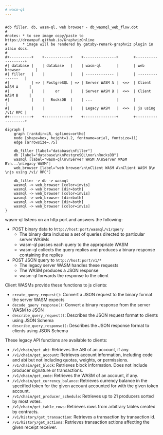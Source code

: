 ```yaml
---
# wasm-ql
---
```


```dot-svg

#db filler, db, wasm-ql, web browser - db_wasmql_web_flow.dot
#
#notes: * to see image copy/paste to https://dreampuf.github.io/GraphvizOnline
#       * image will be rendered by gatsby-remark-graphviz plugin in alaio docs.
#
#+----------+    +------------+    +---------------+       +-------------------+
#| database |    | database   |    | wasm-ql       |       | web browser       |
#| filler   |    |            |    | ------------- |       | ---------------   |
#|          | => | PostgreSQL | => | Server WASM A |  <=>  | Client WASM A     |
#|          |    |     or     |    | Server WASM B |  <=>  | Client WASM B     |
#|          |    |   RocksDB  |    | ...           |       |                   |
#|          |    |            |    | Legacy WASM   |  <=>  | js using /v1/ RPC |
#+----------+    +------------+    +---------------+       +-------------------+

digraph {
    graph [rankdir=LR, splines=ortho]
    node [shape=box, height=1.2, fontname=arial, fontsize=11]
    edge [arrowsize=.75]

    db_filler [label="database\nfiller"]
    db [label="database\n\nPostgreSQL\nor\nRocksDB"]
    wasmql [label="wasm-ql\n\nServer WASM A\nServer WASM B\n...\nLegacy WASM"]
    web_browser [label="web browser\n\nClient WASM A\nClient WASM B\n \njs using /v1/ RPC"]

    db_filler -> db -> wasmql
    wasmql -> web_browser [color=invis]
    wasmql -> web_browser [dir=both]
    wasmql -> web_browser [color=invis]
    wasmql -> web_browser [dir=both]
    wasmql -> web_browser [dir=both]
    wasmql -> web_browser [color=invis]
}
```

wasm-ql listens on an http port and answers the following:
* POST binary data to `http://host:port/wasmql/v1/query`
  * The binary data includes a set of queries directed to particular server WASMs
  * wasm-ql passes each query to the appropriate WASM
  * wasm-ql collects the query replies and produces a binary response containing the replies
* POST JSON query to `http://host:port/v1/*`
  * The legacy server WASM handles these requests
  * The WASM produces a JSON response
  * wasm-ql forwards the response to the client

Client WASMs provide these functions to js clients:
* `create_query_request()`: Convert a JSON request to the binary format the server WASM expects
* `decode_query_response()`: Convert a binary response from the server WASM to JSON
* `describe_query_request()`: Describes the JSON request format to clients using JSON Schema
* `describe_query_response()`: Describes the JSON response format to clients using JSON Schema

These legacy API functions are available to clients:
* `/v1/chain/get_abi`: Retrieves the ABI of an account, if any.
* `/v1/chain/get_account`: Retrieves account information, including code and abi but not including
  quotas, weights, or permissions.
* `/v1/chain/get_block`: Retrieves block information. Does not include producer signature or transactions.
* `/v1/chain/get_code`: Retrieves the WASM of an account, if any.
* `/v1/chain/get_currency_balance`: Retrieves currency balance in the specified token for the given account
  accounted for with the given token account.
* `/v1/chain/get_producer_schedule`: Retrieves up to 21 producers sorted by most votes.
* `/v1/chain/get_table_rows`: Retrieves rows from arbitrary tables created by contracts.
* `/v1/history/get_transaction`: Retrieves a transaction by transaction id.
* `/v1/history/get_actions`: Retrieves transaction actions affecting the given receipt receiver.
